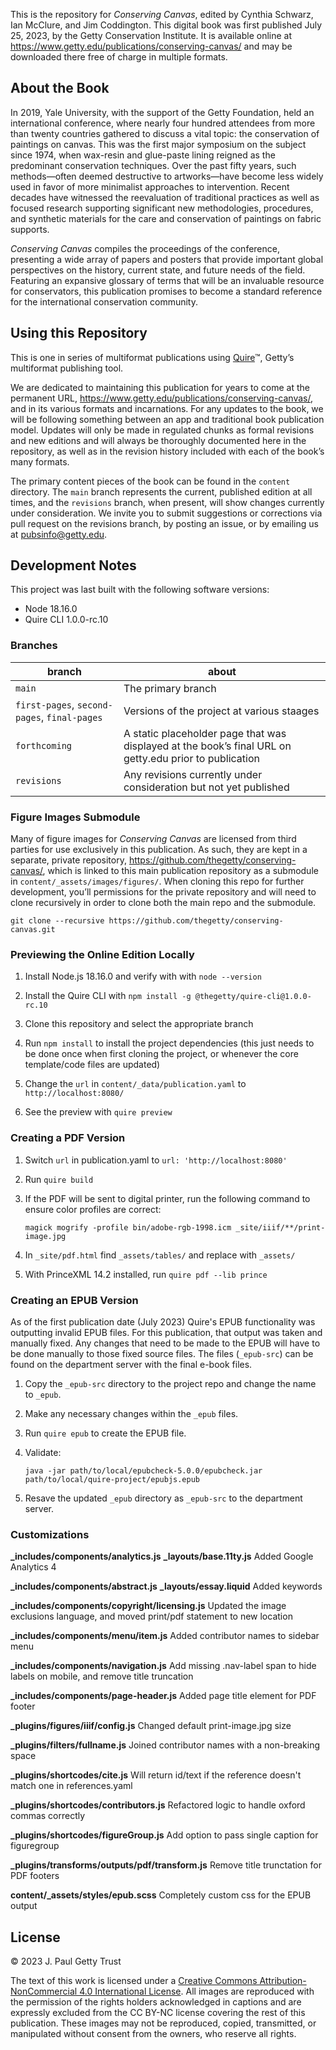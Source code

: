 This is the repository for *Conserving Canvas*, edited by Cynthia Schwarz, Ian McClure, and Jim Coddington. This digital book was first published July 25, 2023, by the Getty Conservation Institute. It is available online at https://www.getty.edu/publications/conserving-canvas/ and may be downloaded there free of charge in multiple formats.

## About the Book

In 2019, Yale University, with the support of the Getty Foundation, held an international conference, where nearly four hundred attendees from more than twenty countries gathered to discuss a vital topic: the conservation of paintings on canvas. This was the first major symposium on the subject since 1974, when wax-resin and glue-paste lining reigned as the predominant conservation techniques. Over the past fifty years, such methods—often deemed destructive to artworks—have become less widely used in favor of more minimalist approaches to intervention. Recent decades have witnessed the reevaluation of traditional practices as well as focused research supporting significant new methodologies, procedures, and synthetic materials for the care and conservation of paintings on fabric supports.

*Conserving Canvas* compiles the proceedings of the conference, presenting a wide array of papers and posters that provide important global perspectives on the history, current state, and future needs of the field. Featuring an expansive glossary of terms that will be an invaluable resource for conservators, this publication promises to become a standard reference for the international conservation community.

## Using this Repository

This is one in series of multiformat publications using [Quire](http://quire.getty.edu)™, Getty’s multiformat publishing tool. 

We are dedicated to maintaining this publication for years to come at the permanent URL, https://www.getty.edu/publications/conserving-canvas/, and in its various formats and incarnations. For any updates to the book, we will be following something between an app and traditional book publication model. Updates will only be made in regulated chunks as formal revisions and new editions and will always be thoroughly documented here in the repository, as well as in the revision history included with each of the book’s many formats.

The primary content pieces of the book can be found in the `content` directory. The `main` branch represents the current, published edition at all times, and the `revisions` branch, when present, will show changes currently under consideration. We invite you to submit suggestions or corrections via pull request on the revisions branch, by posting an issue, or by emailing us at [pubsinfo@getty.edu](mailto:pubsinfo@getty.edu).

## Development Notes

This project was last built with the following software versions:

- Node 18.16.0
- Quire CLI 1.0.0-rc.10

### Branches

| branch | about |
| --- | --- |
| `main` | The primary branch |
| `first-pages`, `second-pages`, `final-pages`| Versions of the project at various staages |
| `forthcoming` | A static placeholder page that was displayed at the book’s final URL on getty.edu prior to publication |
| `revisions` | Any revisions currently under consideration but not yet published |

### Figure Images Submodule

Many of figure images for *Conserving Canvas* are licensed from third parties for use exclusively in this publication. As such, they are kept in a separate, private repository, https://github.com/thegetty/conserving-canvas/, which is linked to this main publication repository as a submodule in `content/_assets/images/figures/`. When cloning this repo for further development, you’ll permissions for the private repository and will need to clone recursively in order to clone both the main repo and the submodule.

```
git clone --recursive https://github.com/thegetty/conserving-canvas.git
```

### Previewing the Online Edition Locally

1. Install Node.js 18.16.0 and verify with with `node --version`

2. Install the Quire CLI with `npm install -g @thegetty/quire-cli@1.0.0-rc.10`

3. Clone this repository and select the appropriate branch

4. Run `npm install` to install the project dependencies (this just needs to be done once when first cloning the project, or whenever the core template/code files are updated)

5. Change the `url` in `content/_data/publication.yaml` to `http://localhost:8080/`

6. See the preview with `quire preview`

### Creating a PDF Version

1. Switch `url` in publication.yaml to `url: 'http://localhost:8080'`

2. Run `quire build`

3. If the PDF will be sent to digital printer, run the following command to ensure color profiles are correct:

    ```
    magick mogrify -profile bin/adobe-rgb-1998.icm _site/iiif/**/print-image.jpg
    ```

4. In `_site/pdf.html` find `_assets/tables/` and replace with `_assets/`

5. With PrinceXML 14.2 installed, run `quire pdf --lib prince`

### Creating an EPUB Version

As of the first publication date (July 2023) Quire's EPUB functionality was outputting invalid EPUB files. For this publication, that output was taken and manually fixed. Any changes that need to be made to the EPUB will have to be done manually to those fixed source files. The files (`_epub-src`) can be found on the department server with the final e-book files. 

1. Copy the `_epub-src` directory to the project repo and change the name to `_epub`.

2. Make any necessary changes within the `_epub` files.

3. Run `quire epub` to create the EPUB file.

4. Validate:

    ```
    java -jar path/to/local/epubcheck-5.0.0/epubcheck.jar path/to/local/quire-project/epubjs.epub
    ```

5. Resave the updated `_epub` directory as `_epub-src` to the department server.

### Customizations

**_includes/components/analytics.js**
**_layouts/base.11ty.js**
Added Google Analytics 4

**_includes/components/abstract.js**
**_layouts/essay.liquid**
Added keywords

**_includes/components/copyright/licensing.js**
Updated the image exclusions language, and moved print/pdf statement to new location

**_includes/components/menu/item.js**
Added contributor names to sidebar menu

**_includes/components/navigation.js**
Add missing .nav-label span to hide labels on mobile, and remove title truncation

**_includes/components/page-header.js**
Added page title element for PDF footer

**_plugins/figures/iiif/config.js**
Changed default print-image.jpg size

**_plugins/filters/fullname.js**
Joined contributor names with a non-breaking space

**_plugins/shortcodes/cite.js**
Will return id/text if the reference doesn't match one in references.yaml

**_plugins/shortcodes/contributors.js**
Refactored logic to handle oxford commas correctly

**_plugins/shortcodes/figureGroup.js**
Add option to pass single caption for figuregroup

**_plugins/transforms/outputs/pdf/transform.js**
Remove title trunctation for PDF footers

**content/_assets/styles/epub.scss**
Completely custom css for the EPUB output

## License

© 2023 J. Paul Getty Trust

The text of this work is licensed under a <a href="https://creativecommons.org/licenses/by-nc/4.0/" target="_blank" rel="license">Creative Commons Attribution-NonCommercial 4.0 International License</a>. All images are reproduced with the permission of the rights holders acknowledged in captions and are expressly excluded from the CC BY-NC license covering the rest of this publication. These images may not be reproduced, copied, transmitted, or manipulated without consent from the owners, who reserve all rights. 